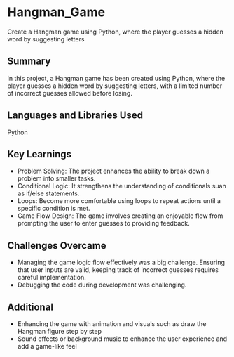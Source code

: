 # Hangman_Game
Create a Hangman game using Python, where the player guesses a hidden word by suggesting letters

## Summary 
In this project, a Hangman game has been created using Python, where the player guesses a hidden word by suggesting letters, with a limited number of incorrect guesses allowed before losing.

## Languages and Libraries Used 
Python 

## Key Learnings
- Problem Solving: The project enhances the ability to break down a problem into smaller tasks.
- Conditional Logic: It strengthens the understanding of conditionals suan as if/else statements.
- Loops: Become more comfortable using loops to repeat actions until a specific condition is met.
- Game Flow Design: The game involves creating an enjoyable flow from prompting the user to enter guesses to providing feedback. 

## Challenges Overcame 
- Managing the game logic flow effectively was a big challenge. Ensuring that user inputs are valid, keeping track of incorrect guesses requires careful implementation.
- Debugging the code during development was challenging. 

## Additional 
- Enhancing the game with animation and visuals such as draw the Hangman figure step by step
- Sound effects or background music to enhance the user experience and add a game-like feel

